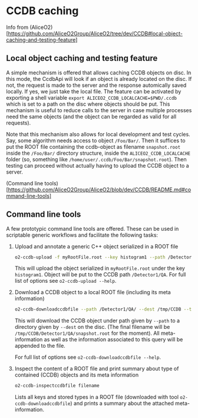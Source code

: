 # CCDB caching

Info from (AliceO2)[https://github.com/AliceO2Group/AliceO2/tree/dev/CCDB#local-object-caching-and-testing-feature]

## Local object caching and testing feature

A simple mechanism is offered that allows caching CCDB objects on disc. In this mode, the CcdbApi will
look if an object is already located on the disc. If not, the request is made to the server and the response automically saved locally. If yes, we just
take the local file. The feature can be activated by exporting a shell variable `export ALICEO2_CCDB_LOCALCACHE=$PWD/.ccdb` which is set to a path on the disc where objects should be put. This mechanism is useful to reduce calls to the server in case multiple processes need the same objects (and the object can be regarded as valid for all requests).

Note that this mechanism also allows for local development and test cycles. Say, some algorithm needs access to object `/Foo/Bar/`.
Then it suffices to put the ROOT file containing the ccdb-object as filename `snapshot.root` inside the `/Foo/Bar/` directory structure, inside the `ALICEO2_CCDB_LOCALCACHE` folder (so, something like `/home/user/.ccdb/Foo/Bar/snapshot.root`).
Then testing can proceed without actually having to upload the CCDB object to a server.


(Command line tools)[https://github.com/AliceO2Group/AliceO2/blob/dev/CCDB/README.md#command-line-tools]

## Command line tools

A few prototypic command line tools are offered. These can be used in scriptable generic workflows
and facilitate the following tasks:

  1. Upload and annotate a generic C++ object serialized in a ROOT file

     ```bash
     o2-ccdb-upload -f myRootFile.root --key histogram1 --path /Detector1/QA/ --meta "Description=Foo;Author=Person1;Uploader=Person2"
     ```
     This will upload the object serialized in `myRootFile.root` under the key `histogram1`. Object will be put to the CCDB path `/Detector1/QA`.
     For full list of options see `o2-ccdb-upload --help`.

  2. Download a CCDB object to a local ROOT file (including its meta information)

     ```bash
     o2-ccdb-downloadccdbfile --path /Detector1/QA/ --dest /tmp/CCDB --timestamp xxx
     ```
     This will download the CCDB object under path given by `--path` to a directory given by `--dest` on the disc.
     (The final filename will be `/tmp/CCDB/Detector1/QA/snapshot.root` for the moment).
     All meta-information as well as the information associated to this query will be appended to the file.

     For full list of options see `o2-ccdb-downloadccdbfile --help`.

  3. Inspect the content of a ROOT file and print summary about type of contained (CCDB) objects and its meta information

     ```bash
     o2-ccdb-inspectccdbfile filename
     ```
     Lists all keys and stored types in a ROOT file (downloaded with tool `o2-ccdb-downloadccdbfile`) and prints a summary about the attached meta-information.


